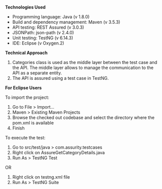 **Technologies Used**

- Programming language: Java (v 1.8.0)
- Build and dependency management: Maven (v 3.5.3)
- API testing: REST Assured (v 3.0.3)
- JSONPath: json-path (v 2.4.0)
- Unit testing: TestNG (v 6.14.3)
- IDE: Eclipse (v Oxygen.2)

**Technical Approach**

1.	Categories class is used as the middle layer between the test case and the API. The middle layer allows to manage the communication to the API as a separate entity.
2.	The API is assured using a test case in TestNG.

**For Eclipse Users**

To import the project:

1.	Go to File > Import…
2.	Maven > Existing Maven Projects 
3.	Browse the checked out codebase and select the directory where the pom.xml is available
4.	Finish

To execute the test:

1.	Go to src/test/java > com.assurity.testcases
2.	Right click on AssureGetCategoryDetails.java
3.	Run As > TestNG Test

OR

1.	Right click on testng.xml file
2.	Run As > TestNG Suite
